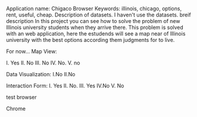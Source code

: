 Application name: Chigaco Browser
Keywords: illinois, chicago, options, rent, useful, cheap.
Description of datasets. I haven't use the datasets.
breif description
In this project you can see how to solve the problem of new Illinois university  students when they arrive there. This problem is solved with an web application, here  the estudends will see a map near of  Illinois university with  the best options according them judgments for  to live.

For now...
Map View:

I. Yes
II. No
III. No
IV. No.
V. no

Data Visualization:
I.No
II.No

Interaction Form:
I. Yes
II. No.
III. Yes
IV.No
V. No


test browser	

Chrome